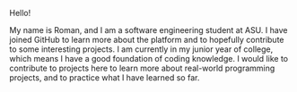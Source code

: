 Hello!

My name is Roman, and I am a software engineering student at ASU.
I have joined GitHub to learn more about the platform and to hopefully contribute to some
interesting projects. I am currently in my junior year of college, which means I have a good
foundation of coding knowledge. I would like to contribute to projects here to learn more about 
real-world programming projects, and to practice what I have learned so far. 

<!--
**RomanR16/RomanR16** is a ✨ _special_ ✨ repository because its `README.md` (this file) appears on your GitHub profile.

Here are some ideas to get you started:

- 🔭 I’m currently working on ...
- 🌱 I’m currently learning ...
- 👯 I’m looking to collaborate on ...
- 🤔 I’m looking for help with ...
- 💬 Ask me about ...
- 📫 How to reach me: ...
- 😄 Pronouns: ...
- ⚡ Fun fact: ...
-->
